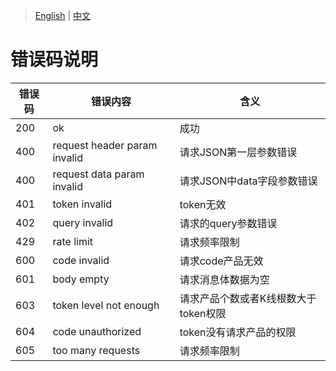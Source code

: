 > [English](./error_code_description.md) | [中文](./error_code_description_cn.md)

# 错误码说明

| 错误码 | 错误内容                      | 含义 |
| ------ | ---------------------------- | ---------------------------- |
| 200    | ok                           | 成功 |
| 400    | request header param invalid | 请求JSON第一层参数错误 |
| 400    | request data param invalid   | 请求JSON中data字段参数错误 |
| 401    | token invalid                | token无效 |
| 402    | query invalid                | 请求的query参数错误 |
| 429    | rate limit                   | 请求频率限制 |
| 600    | code invalid                 | 请求code产品无效 |
| 601    | body empty                   | 请求消息体数据为空 |
| 603    | token level not enough       | 请求产品个数或者K线根数大于token权限 |
| 604    | code unauthorized            | token没有请求产品的权限 |
| 605    | too many requests            | 请求频率限制 |
